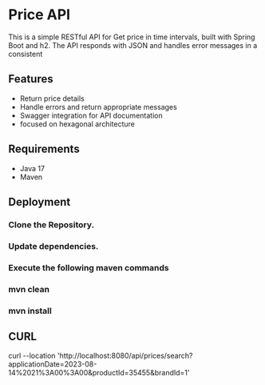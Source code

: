 # Price API
This is a simple RESTful API for Get price in time intervals, built with Spring Boot and h2.
The API responds with JSON and handles error messages in a consistent

## Features

- Return price details 
- Handle errors and return appropriate messages
- Swagger integration for API documentation
- focused on hexagonal architecture

## Requirements

- Java 17
- Maven

## Deployment

### Clone the Repository.
### Update dependencies.
### Execute the following maven commands
### mvn clean
### mvn install

## CURL 
curl --location 'http://localhost:8080/api/prices/search?applicationDate=2023-08-14%2021%3A00%3A00&productId=35455&brandId=1'